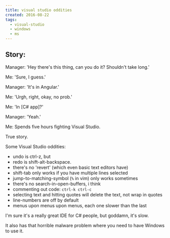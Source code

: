 ```yaml
---
title: visual studio oddities
created: 2016-08-22
tags:
  - visual-studio
  - windows
  - ms
---
```


## Story:

Manager: 'Hey there's this thing, can you do it? Shouldn't take long.'

Me: 'Sure, I guess.'

Manager: 'It's in Angular.'

Me: 'Urgh, right, okay, no prob.'

Me: 'In [C# app]?'

Manager: 'Yeah.'

Me: Spends five hours fighting Visual Studio.

True story.

Some Visual Studio oddities:

* undo is ctrl-z, but
* redo is shift-alt-backspace.
* there's no 'revert' (which even basic text editors have)
* shift-tab only works if you have multiple lines selected
* jump-to-matching-symbol (`%` in vim) only works sometimes
* there's no search-in-open-buffers, i think
* commenting out code: `ctrl-k ctrl-c`
* selecting text and hitting quotes will delete the text, not wrap in quotes
* line-numbers are off by default
* menus upon menus upon menus, each one slower than the last

I'm sure it's a really great IDE for C# people, but goddamn, it's slow.

It also has that horrible malware problem where you need to have Windows to use it.
